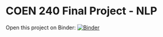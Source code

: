 # COEN 240 Final Project - NLP

Open this project on Binder: 
[![Binder](https://mybinder.org/badge_logo.svg)](https://mybinder.org/v2/gh/binder-examples/pipfile/master?urlpath=/lab/tree/index.ipynb)
